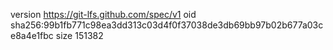 version https://git-lfs.github.com/spec/v1
oid sha256:99b1fb771c98ea3dd313c03d4f0f37038de3db69bb97b02b677a03ce8a4e1fbc
size 151382
